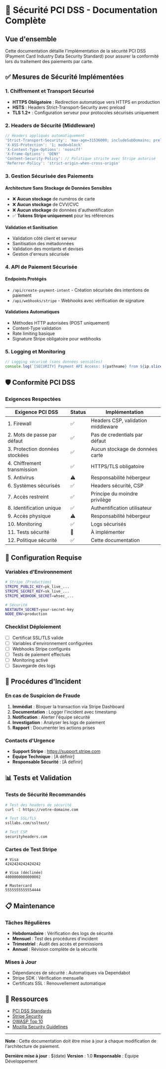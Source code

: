 # 🔐 Sécurité PCI DSS - Documentation Complète

## Vue d'ensemble

Cette documentation détaille l'implémentation de la sécurité PCI DSS (Payment Card Industry Data Security Standard) pour assurer la conformité lors du traitement des paiements par carte.

## ✅ Mesures de Sécurité Implémentées

### 1. Chiffrement et Transport Sécurisé

- **HTTPS Obligatoire** : Redirection automatique vers HTTPS en production
- **HSTS** : Headers Strict-Transport-Security avec preload
- **TLS 1.2+** : Configuration serveur pour protocoles sécurisés uniquement

### 2. Headers de Sécurité (Middleware)

```typescript
// Headers appliqués automatiquement
'Strict-Transport-Security': 'max-age=31536000; includeSubDomains; preload'
'X-XSS-Protection': '1; mode=block'
'X-Content-Type-Options': 'nosniff'
'X-Frame-Options': 'DENY'
'Content-Security-Policy': // Politique stricte avec Stripe autorisé
'Referrer-Policy': 'strict-origin-when-cross-origin'
```

### 3. Gestion Sécurisée des Paiements

#### Architecture Sans Stockage de Données Sensibles
- ❌ **Aucun stockage** de numéros de carte
- ❌ **Aucun stockage** de CVV/CVC
- ❌ **Aucun stockage** de données d'authentification
- ✅ **Tokens Stripe uniquement** pour les références

#### Validation et Sanitisation
- Validation côté client et serveur
- Sanitisation des métadonnées
- Validation des montants et devises
- Gestion d'erreurs sécurisée

### 4. API de Paiement Sécurisée

#### Endpoints Protégés
- `/api/create-payment-intent` - Création sécurisée des intentions de paiement
- `/api/webhooks/stripe` - Webhooks avec vérification de signature

#### Validations Automatiques
- Méthodes HTTP autorisées (POST uniquement)
- Content-Type validation
- Rate limiting basique
- Signature Stripe obligatoire pour webhooks

### 5. Logging et Monitoring

```typescript
// Logging sécurisé (sans données sensibles)
console.log(`[SECURITY] Payment API Access: ${pathname} from ${ip.slice(0, 15)}`);
```

## 🛡️ Conformité PCI DSS

### Exigences Respectées

| Exigence PCI DSS | Status | Implémentation |
|------------------|--------|----------------|
| 1. Firewall | ✅ | Headers CSP, validation middleware |
| 2. Mots de passe par défaut | ✅ | Pas de credentials par défaut |
| 3. Protection données stockées | ✅ | Aucun stockage de données carte |
| 4. Chiffrement transmission | ✅ | HTTPS/TLS obligatoire |
| 5. Antivirus | ⚠️ | Responsabilité hébergeur |
| 6. Systèmes sécurisés | ✅ | Headers sécurité, CSP |
| 7. Accès restreint | ✅ | Principe du moindre privilège |
| 8. Identification unique | ✅ | Authentification utilisateur |
| 9. Accès physique | ⚠️ | Responsabilité hébergeur |
| 10. Monitoring | ✅ | Logs sécurisés |
| 11. Tests sécurité | 🔄 | À implémenter |
| 12. Politique sécurité | ✅ | Cette documentation |

## 🔧 Configuration Requise

### Variables d'Environnement

```bash
# Stripe (Production)
STRIPE_PUBLIC_KEY=pk_live_...
STRIPE_SECRET_KEY=sk_live_...
STRIPE_WEBHOOK_SECRET=whsec_...

# Sécurité
NEXTAUTH_SECRET=your-secret-key
NODE_ENV=production
```

### Checklist Déploiement

- [ ] Certificat SSL/TLS valide
- [ ] Variables d'environnement configurées
- [ ] Webhooks Stripe configurés
- [ ] Tests de paiement effectués
- [ ] Monitoring activé
- [ ] Sauvegarde des logs

## 🚨 Procédures d'Incident

### En cas de Suspicion de Fraude

1. **Immédiat** : Bloquer la transaction via Stripe Dashboard
2. **Documentation** : Logger l'incident avec timestamp
3. **Notification** : Alerter l'équipe sécurité
4. **Investigation** : Analyser les logs de paiement
5. **Rapport** : Documenter les actions prises

### Contacts d'Urgence

- **Support Stripe** : https://support.stripe.com
- **Équipe Technique** : [À définir]
- **Responsable Sécurité** : [À définir]

## 📊 Tests et Validation

### Tests de Sécurité Recommandés

```bash
# Test des headers de sécurité
curl -I https://votre-domaine.com

# Test SSL/TLS
ssllabs.com/ssltest/

# Test CSP
securityheaders.com
```

### Cartes de Test Stripe

```
# Visa
4242424242424242

# Visa (déclinée)
4000000000000002

# Mastercard
5555555555554444
```

## 📋 Maintenance

### Tâches Régulières

- **Hebdomadaire** : Vérification des logs de sécurité
- **Mensuel** : Test des procédures d'incident
- **Trimestriel** : Audit des accès et permissions
- **Annuel** : Révision complète de la sécurité

### Mises à Jour

- Dépendances de sécurité : Automatiques via Dependabot
- Stripe SDK : Vérification mensuelle
- Certificats SSL : Renouvellement automatique

## 🔗 Ressources

- [PCI DSS Standards](https://www.pcisecuritystandards.org/)
- [Stripe Security](https://stripe.com/docs/security)
- [OWASP Top 10](https://owasp.org/www-project-top-ten/)
- [Mozilla Security Guidelines](https://infosec.mozilla.org/guidelines/)

---

**Note** : Cette documentation doit être mise à jour à chaque modification de l'architecture de paiement.

**Dernière mise à jour** : $(date)
**Version** : 1.0
**Responsable** : Équipe Développement